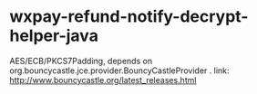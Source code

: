 # wxpay-refund-notify-decrypt-helper-java

AES/ECB/PKCS7Padding, depends on org.bouncycastle.jce.provider.BouncyCastleProvider .
link:
http://www.bouncycastle.org/latest_releases.html